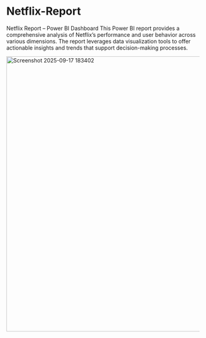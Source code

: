# Netflix-Report
Netflix Report – Power BI Dashboard  This Power BI report provides a comprehensive analysis of Netflix’s performance and user behavior across various dimensions. The report leverages data visualization tools to offer actionable insights and trends that support decision-making processes.

<img width="1279" height="719" alt="Screenshot 2025-09-17 183402" src="https://github.com/user-attachments/assets/20eeff6d-bcdf-450f-b9fc-85211998bb50" />
